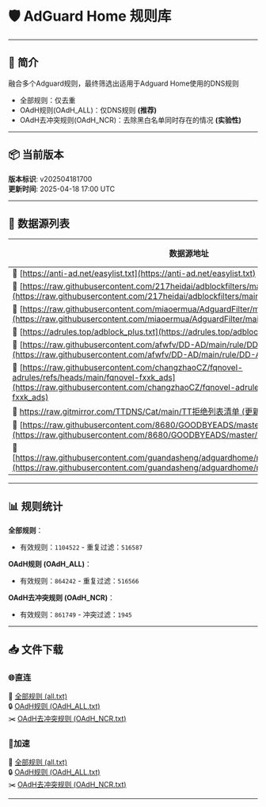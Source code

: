 # 🛡️ AdGuard Home 规则库
---
## 🤔 简介
融合多个Adguard规则，最终筛选出适用于Adguard Home使用的DNS规则  
- 全部规则：仅去重  
- OAdH规则(OAdH_ALL)：仅DNS规则 **(推荐)**
- OAdH去冲突规则(OAdH_NCR)：去除黑白名单同时存在的情况 **(实验性)**
---

## 📦 当前版本
**版本标识**: v202504181700  
**更新时间**: 2025-04-18 17:00 UTC  

---

## 📂 数据源列表
| 数据源地址 | 源规则数 | OAdH规则数 |
|----------|-----------|-----------|
| 🔗 [https://anti-ad.net/easylist.txt](https://anti-ad.net/easylist.txt) | `81749` | `81716` |
| 🔗 [https://raw.githubusercontent.com/217heidai/adblockfilters/main/rules/adblockdns.txt](https://raw.githubusercontent.com/217heidai/adblockfilters/main/rules/adblockdns.txt) | `222762` | `222762` |
| 🔗 [https://raw.githubusercontent.com/miaoermua/AdguardFilter/main/rule.txt](https://raw.githubusercontent.com/miaoermua/AdguardFilter/main/rule.txt) | `300` | `298` |
| 🔗 [https://adrules.top/adblock_plus.txt](https://adrules.top/adblock_plus.txt) | `393110` | `179438` |
| 🔗 [https://raw.githubusercontent.com/afwfv/DD-AD/main/rule/DD-AD.txt](https://raw.githubusercontent.com/afwfv/DD-AD/main/rule/DD-AD.txt) | `634` | `537` |
| 🔗 [https://raw.githubusercontent.com/changzhaoCZ/fqnovel-adrules/refs/heads/main/fqnovel-fxxk_ads](https://raw.githubusercontent.com/changzhaoCZ/fqnovel-adrules/refs/heads/main/fqnovel-fxxk_ads) | `50` | `49` |
| 🔗 [https://raw.gitmirror.com/TTDNS/Cat/main/TT拒绝列表清单 (更新中).txt](https://raw.gitmirror.com/TTDNS/Cat/main/TT%E6%8B%92%E7%BB%9D%E5%88%97%E8%A1%A8%E6%B8%85%E5%8D%95%20%28%E6%9B%B4%E6%96%B0%E4%B8%AD%29.txt) | `199` | `134` |
| 🔗 [https://raw.githubusercontent.com/8680/GOODBYEADS/master/data/rules/dns.txt](https://raw.githubusercontent.com/8680/GOODBYEADS/master/data/rules/dns.txt) | `107944` | `107943` |
| 🔗 [https://raw.githubusercontent.com/guandasheng/adguardhome/refs/heads/main/rule/dns.txt](https://raw.githubusercontent.com/guandasheng/adguardhome/refs/heads/main/rule/dns.txt) | `814361` | `787931` |

---

## 📊 规则统计
**全部规则**：
- 有效规则：`1104522`  - 重复过滤：`516587`

**OAdH规则 (OAdH_ALL)**：
- 有效规则：`864242`  - 重复过滤：`516566`

**OAdH去冲突规则 (OAdH_NCR)**：
- 有效规则：`861749`  - 冲突过滤：`1945`

---

## 📥 文件下载
### 🌐直连  

🔗 [全部规则 (all.txt)](dist/all.txt)  
🔒 [OAdH规则 (OAdH_ALL.txt)](dist/OAdH_ALL.txt)  
✂️ [OAdH去冲突规则 (OAdH_NCR.txt)](dist/OAdH_NCR.txt)  

### 🚀加速  

🔗 [全部规则 (all.txt)](https://github.snakexgc.com/https://github.com/snakexgc/OnlyAdguardHomeRules/blob/main/dist/all.txt)  
🔒 [OAdH规则 (OAdH_ALL.txt)](https://github.snakexgc.com/https://github.com/snakexgc/OnlyAdguardHomeRules/blob/main/dist/OAdH_ALL.txt)  
✂️ [OAdH去冲突规则 (OAdH_NCR.txt)](https://github.snakexgc.com/https://github.com/snakexgc/OnlyAdguardHomeRules/blob/main/dist/OAdH_NCR.txt)

---
